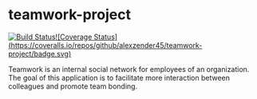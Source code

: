 # teamwork-project

[![Build Status](https://travis-ci.org/alexzender45/teamwork-project.svg?branch=develop)](https://travis-ci.org/alexzender45/teamwork-project)[![Coverage Status]      (https://coveralls.io/repos/github/alexzender45/teamwork-project/badge.svg)](https://coveralls.io/github/alexzender45/teamwork-project)

Teamwork is an internal social network for employees of an organization. The goal of this application is to facilitate more interaction between colleagues and promote team bonding.
